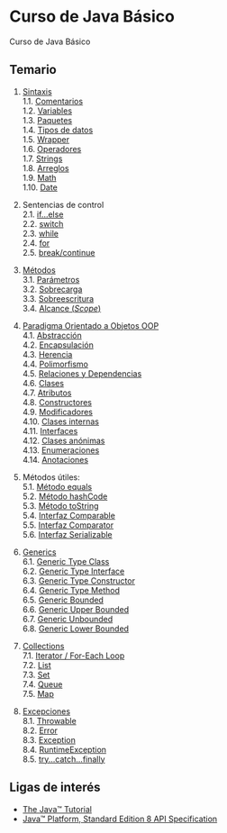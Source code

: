 # Curso de Java Básico
Curso de Java Básico



## Temario

1. [Sintaxis][1]
    <br>1.1. [Comentarios][2]
    <br>1.2. [Variables][3]
    <br>1.3. [Paquetes][4]
    <br>1.4. [Tipos de datos][5]
    <br>1.5. [Wrapper][6]
    <br>1.6. [Operadores][7]
    <br>1.7. [Strings][8]
    <br>1.8. [Arreglos][9]
    <br>1.9. [Math][10]
    <br>1.10. [Date][11]
2. Sentencias de control
    <br>2.1. [if...else][21]
    <br>2.2. [switch][22]
    <br>2.3. [while][23]
    <br>2.4. [for][24]
    <br>2.5. [break/continue][25]
3. [Métodos][31]
    <br>3.1. [Parámetros][32]
    <br>3.2. [Sobrecarga][33]
    <br>3.3. [Sobreescritura][34]
    <br>3.4. [Alcance (*Scope*)][35]
4. [Paradigma Orientado a Objetos OOP][41] 
    <br>4.1. [Abstracción][51]
    <br>4.2. [Encapsulación][46]
    <br>4.3. [Herencia][47]
    <br>4.4. [Polimorfismo][48]
    <br>4.5. [Relaciones y Dependencias][55]
    <br>4.6. [Clases][42]
    <br>4.7. [Atributos][43]
    <br>4.8. [Constructores][44]
    <br>4.9. [Modificadores][45]
    <br>4.10. [Clases internas][49]
    <br>4.11. [Interfaces][52]
    <br>4.12. [Clases anónimas][50]
    <br>4.13. [Enumeraciones][53]
    <br>4.14. [Anotaciones][54]

5. Métodos útiles: 
    <br>5.1. [Método equals][91]
    <br>5.2. [Método hashCode][92]
    <br>5.3. [Método toString][93]
    <br>5.4. [Interfaz Comparable][94]
    <br>5.5. [Interfaz Comparator][95]
    <br>5.6. [Interfaz Serializable][96]

6. [Generics][61]
    <br>6.1. [Generic Type Class][62]
    <br>6.2. [Generic Type Interface][63]
    <br>6.3. [Generic Type Constructor][64]
    <br>6.4. [Generic Type Method][65]
    <br>6.5. [Generic Bounded][66]
    <br>6.6. [Generic Upper Bounded][67]
    <br>6.7. [Generic Unbounded][68]
    <br>6.8. [Generic Lower Bounded][69]

7. [Collections][71]
    <br>7.1. [Iterator / For-Each Loop][72]
    <br>7.2. [List][73]
    <br>7.3. [Set][74]
    <br>7.4. [Queue][75]
    <br>7.5. [Map][76]

8. [Excepciones][81]
    <br>8.1. [Throwable][82]
    <br>8.2. [Error][83]
    <br>8.3. [Exception][84]
    <br>8.4. [RuntimeException][85]
    <br>8.5. [try...catch...finally][86]

## Ligas de interés

* [The Java™ Tutorial][121]
* [Java™ Platform, Standard Edition 8 API Specification][122]



[1]: sintaxis/sintaxis.md
[2]: sintaxis/comentarios.md
[3]: sintaxis/variables.md
[4]: sintaxis/paquetes.md
[5]: sintaxis/tipos_datos.md
[6]: sintaxis/wrapper.md
[7]: sintaxis/operadores.md
[8]: sintaxis/strings.md
[9]: sintaxis/arreglos.md
[10]: sintaxis/math.md
[11]: sintaxis/date.md

[21]: control/if_else.md
[22]: control/switch.md
[23]: control/while.md
[24]: control/for.md
[25]: control/break_continue.md

[31]: method/metodos.md
[32]: method/parametros.md
[33]: method/sobrecarga.md
[34]: method/sobreescritura.md
[35]: method/alcance.md


[41]: oop/oop.md
[42]: oop/clases.md
[43]: oop/atributos.md
[44]: oop/constructores.md
[45]: oop/modificadores.md
[46]: oop/encapsulacion.md
[47]: oop/herencia.md
[48]: oop/polimorfismo.md
[49]: oop/inner_class.md
[50]: oop/anonymous_class.md
[51]: oop/abstraccion.md
[52]: oop/interfaces.md
[53]: oop/enums.md
[54]: oop/anotaciones.md
[55]: oop/relaciones_dependencias.md

[61]: generics/generics.md
[62]: generics/generic_class.md
[63]: generics/generic_interface.md
[64]: generics/generic_constructor.md
[65]: generics/generic_method.md
[66]: generics/generic_bounded.md
[67]: generics/generic_upper_bounded.md
[68]: generics/generic_unbounded.md
[69]: generics/generic_lower_bounded.md


[71]: collections/collection.md
[72]: collections/iterator.md
[73]: collections/list.md
[74]: collections/set.md
[75]: collections/queue.md
[76]: collections/map.md

[81]: exceptions/exceptions.md
[82]: exceptions/throwable.md
[83]: exceptions/error.md
[84]: exceptions/exception.md
[85]: exceptions/runtimeexception.md
[86]: exceptions/try_catch_finally.md

[91]: method/equals.md
[92]: method/hashcode.md
[93]: method/tostring.md
[94]: method/comparable.md
[95]: method/comparator.md
[96]: method/serializable.md


[121]: https://docs.oracle.com/javase/tutorial/

[122]: https://docs.oracle.com/javase/8/docs/api/

